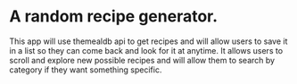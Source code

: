 # A random recipe generator.
This app will use themealdb api to get recipes and will allow users to save it in a list so they can come back and look for it at anytime. It allows users to scroll and explore new possible recipes and will allow them to search by category if they want something specific.
